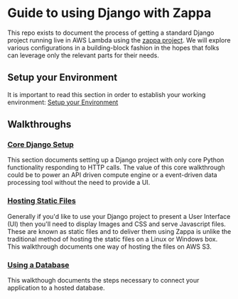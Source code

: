 # Guide to using Django with Zappa

This repo exists to document the process of getting a standard Django project running live in AWS Lambda using the 
[zappa project](https://github.com/Miserlou/Zappa).  We will explore various configurations in a building-block fashion in the hopes that folks can leverage only the relevant parts for their needs.

## Setup your Environment

It is important to read this section in order to establish your working environment: [Setup your Environment](setup.md)

## Walkthroughs

### [Core Django Setup](walk_core.md)

This section documents setting up a Django project with only core Python functionality responding to HTTP calls.  The value of this core walkthrough could be to power an API driven compute engine or a event-driven data processing tool without the need to provide a UI.

### [Hosting Static Files](walk_static.md)

Generally if you'd like to use your Django project to present a User Interface (UI) then you'll need to display Images and CSS and serve Javascript files.  These are known as static files and to deliver them using Zappa is unlike the traditional method of hosting the static files on a Linux or Windows box.  This walkthrough documents one way of hosting the files on AWS S3.

### [Using a Database](walk_database.md)
This walkthough documents the steps necessary to connect your application to a hosted database.

